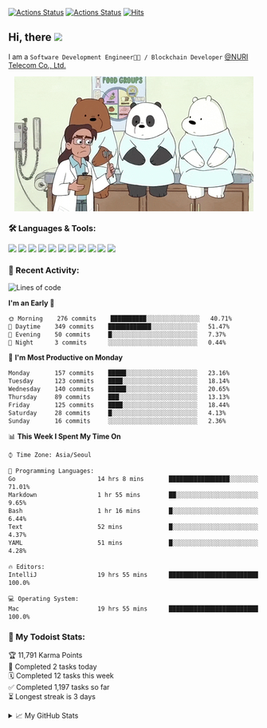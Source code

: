 
[![Actions Status](https://github.com/ddok2/ddok2/workflows/Todoist%20Readme/badge.svg)](https://github.com/ddok2/ddok2/actions)
[![Actions Status](https://github.com/ddok2/ddok2/workflows/wakatime-stats/badge.svg)](https://github.com/ddok2/ddok2/actions)
[![Hits](https://hits.seeyoufarm.com/api/count/incr/badge.svg?url=https%3A%2F%2Fgithub.com%2Fddok2)](https://hits.seeyoufarm.com)

<!-- ![visitors](https://visitor-badge.laobi.icu/badge?page_id=ddok2.ddok2) -->
## Hi, there <img src="https://raw.githubusercontent.com/MartinHeinz/MartinHeinz/master/wave.gif" width="25px">

I am a `Software Development Engineer🧑‍💻 / Blockchain Developer` [@NURI Telecom Co., Ltd.](http://www.nuritelecom.com)


<p align="center">
<img align="center" alt="GIF" src="img/debugging.gif" />
</p>


### 🛠 Languages & Tools:
<p>
    <img src="https://img.shields.io/badge/go-%2300ADD8.svg?&style=for-the-badge&logo=go&logoColor=white"/>
    <img src="https://img.shields.io/badge/node.js%20-%2343853D.svg?&style=for-the-badge&logo=node.js&logoColor=white"/>
    <img src="https://img.shields.io/badge/javascript%20-%23323330.svg?&style=for-the-badge&logo=javascript&logoColor=%23F7DF1E"/>
    <img src="https://img.shields.io/badge/typescript%20-%23007ACC.svg?&style=for-the-badge&logo=typescript&logoColor=white"/>
    <img src="https://img.shields.io/badge/python%20-%2314354C.svg?&style=for-the-badge&logo=python&logoColor=white"/>
    <img src="https://img.shields.io/badge/react%20-%2320232a.svg?&style=for-the-badge&logo=react&logoColor=%2361DAFB"/>
    <img src="https://img.shields.io/badge/AWS%20-%23FF9900.svg?&style=for-the-badge&logo=amazon-aws&logoColor=white"/>
    <img src="https://img.shields.io/badge/Google%20Cloud%20-%234285F4.svg?&style=for-the-badge&logo=google-cloud&logoColor=white"/>
    <img src="https://img.shields.io/badge/docker%20-%230db7ed.svg?&style=for-the-badge&logo=docker&logoColor=white"/>
    <img src="https://img.shields.io/badge/kubernetes%20-%23326ce5.svg?&style=for-the-badge&logo=kubernetes&logoColor=white"/>
    <img src="https://img.shields.io/badge/ansible%20-%231A1918.svg?&style=for-the-badge&logo=ansible&logoColor=white"/>
</p>

### 🌈 Recent Activity:
<!--START_SECTION:waka-->
![Lines of code](https://img.shields.io/badge/From%20Hello%20World%20I%27ve%20Written-4.2%20million%20lines%20of%20code-blue)

**I'm an Early 🐤** 

```text
🌞 Morning    276 commits    ██████████░░░░░░░░░░░░░░░   40.71% 
🌆 Daytime    349 commits    ████████████░░░░░░░░░░░░░   51.47% 
🌃 Evening    50 commits     █░░░░░░░░░░░░░░░░░░░░░░░░   7.37% 
🌙 Night      3 commits      ░░░░░░░░░░░░░░░░░░░░░░░░░   0.44%

```
📅 **I'm Most Productive on Monday** 

```text
Monday       157 commits    █████░░░░░░░░░░░░░░░░░░░░   23.16% 
Tuesday      123 commits    ████░░░░░░░░░░░░░░░░░░░░░   18.14% 
Wednesday    140 commits    █████░░░░░░░░░░░░░░░░░░░░   20.65% 
Thursday     89 commits     ███░░░░░░░░░░░░░░░░░░░░░░   13.13% 
Friday       125 commits    ████░░░░░░░░░░░░░░░░░░░░░   18.44% 
Saturday     28 commits     █░░░░░░░░░░░░░░░░░░░░░░░░   4.13% 
Sunday       16 commits     ░░░░░░░░░░░░░░░░░░░░░░░░░   2.36%

```


📊 **This Week I Spent My Time On** 

```text
⌚︎ Time Zone: Asia/Seoul

💬 Programming Languages: 
Go                       14 hrs 8 mins       █████████████████░░░░░░░░   71.01% 
Markdown                 1 hr 55 mins        ██░░░░░░░░░░░░░░░░░░░░░░░   9.65% 
Bash                     1 hr 16 mins        █░░░░░░░░░░░░░░░░░░░░░░░░   6.44% 
Text                     52 mins             █░░░░░░░░░░░░░░░░░░░░░░░░   4.37% 
YAML                     51 mins             █░░░░░░░░░░░░░░░░░░░░░░░░   4.28%

🔥 Editors: 
IntelliJ                 19 hrs 55 mins      █████████████████████████   100.0%

💻 Operating System: 
Mac                      19 hrs 55 mins      █████████████████████████   100.0%

```


<!--END_SECTION:waka-->

### 🚧 My Todoist Stats:
<!-- TODO-IST:START -->
🏆  11,791 Karma Points           
🌸  Completed 2 tasks today           
🗓  Completed 12 tasks this week           
✅  Completed 1,197 tasks so far           
⏳  Longest streak is 3 days
<!-- TODO-IST:END -->

<details>
<summary>📈 My GitHub Stats</summary>
<p align="center"> <img src="https://github-readme-stats.vercel.app/api?username=ddok2&show_icons=true" alt="ddok2" />
</details>
